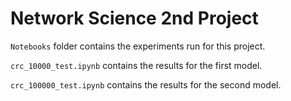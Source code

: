 # Network Science 2nd Project

`Notebooks` folder contains the experiments run for this project.

`crc_10000_test.ipynb` contains the results for the first model.

`crc_100000_test.ipynb` contains the results for the second model.
